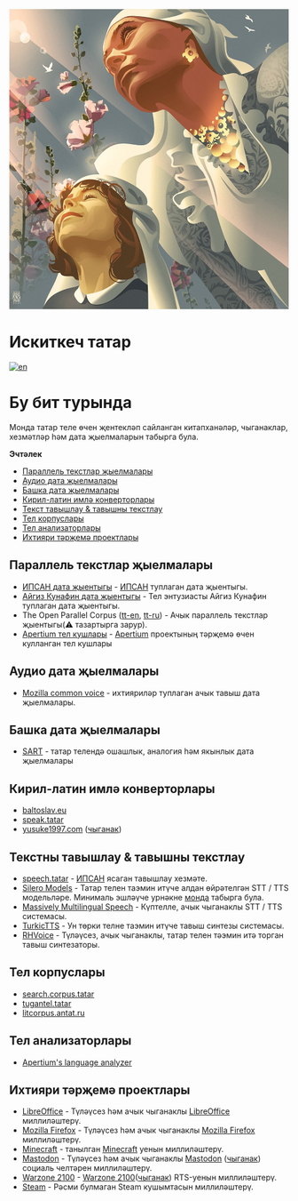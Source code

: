 <div align="left">
	<img width="540" height="540" src="media/logo.jpg" alt="Искиткеч татар">
</div>

# Искиткеч татар
[![en](https://img.shields.io/badge/lang-en-red.svg)](README.md)

# Бу бит турында
Монда татар теле өчен җентекләп сайланган китапханәләр, чыганаклар, хезмәтләр һәм дата җыелмаларын табырга була.

**Эчтәлек**
- [Параллель текстлар җыелмалары](#параллель-текстлар-җыелмалары)
- [Аудио дата җыелмалары](#аудио-дата-җыелмалары)
- [Башка дата җыелмалары](#башка-дата-җыелмалары)
- [Кирил-латин имлә конверторлары](#кирил-латин-имлә-конверторлары)
- [Текст тавышлау &  тавышны текстлау](#текст-тавышлау--тавышны-текстлау)
- [Тел корпуслары](#тел-корпуслары)
- [Тел анализаторлары](#тел-анализаторлары)
- [Ихтияри тәрҗемә проектлары](#ихтияри-тәрҗемә-проектлары)

## Параллель текстлар җыелмалары
* [ИПСАН дата җыентыгы](https://huggingface.co/datasets/IPSAN/tatar-russian-parallel-corpora) - [ИПСАН](https://www.antat.ru/tt/) туплаган дата җыентыгы.
* [Айгиз Кунафин дата җыентыгы](https://huggingface.co/datasets/AigizK/tatar-russian-parallel-corpora) - Тел энтузиасты Айгиз Кунафин туплаган дата җыентыгы. 
* The Open Parallel Corpus ([tt-en](https://opus.nlpl.eu/results/tt&en/corpus-result-table), [tt-ru](https://opus.nlpl.eu/results/tt&ru/corpus-result-table)) - Ачык параллель текстлар җыентыгы(⚠ тазартырга зарур).
* [Apertium тел кушлары](https://github.com/apertium/apertium-tat-rus) - [Apertium](https://www.apertium.org/index.rus.html) проектының тәрҗемә өчен кулланган тел кушлары  

## Аудио дата җыелмалары
* [Mozilla common voice](https://commonvoice.mozilla.org/tt/datasets) - ихтияриләр туплаган ачык тавыш дата җыелмалары. 

## Башка дата җыелмалары
* [SART](https://github.com/tat-nlp/SART) - татар телендә ошашлык, аналогия һәм якынлык дата җыелмалары

## Кирил-латин имлә конверторлары
* [baltoslav.eu](https://baltoslav.eu/lat/index.php) 
* [speak.tatar](https://speak.tatar/en/lang/converter/tat/latin/cyrillic/)
* [yusuke1997.com](https://yusuke1997.com/tatar) ([чыганак](https://github.com/yusuke1997/translit_tt))

## Текстны тавышлау & тавышны текстлау
* [speech.tatar](https://speech.tatar/) - [ИПСАН](https://www.antat.ru/tt/) ясаган тавышлау хезмәте.
* [Silero Models](https://github.com/snakers4/silero-models?tab=readme-ov-file#cyrillic-languages) - Татар телен таэмин итүче алдан өйрәтелгән STT / TTS модельләре. Минималь эшләүче урнәкне [монда](https://colab.research.google.com/drive/1hsn_Liy19eu17mb9qEQhM2GMEBxzcAP-#scrollTo=7b9e704a) табырга була.
* [Massively Multilingual Speech](https://huggingface.co/spaces/mms-meta/MMS) - Күптелле, ачык чыганаклы STT / TTS системасы.
* [TurkicTTS](https://github.com/IS2AI/TurkicTTS) - Ун төрки телне таэмин итүче тавыш синтезы системасы.
* [RHVoice](https://github.com/RHVoice/RHVoice) - Түләүсез, ачык чыганаклы, татар телен тәэмин итә торган тавыш синтезаторы.

## Тел корпуслары
* [search.corpus.tatar](https://search.corpus.tatar/index.php?of=search/search.php)
* [tugantel.tatar](https://tugantel.tatar/?lang=tt)
* [litcorpus.antat.ru](https://litcorpus.antat.ru/index_tt.html)

## Тел анализаторлары
* [Apertium's language analyzer](https://github.com/apertium/apertium-tat)

## Ихтияри тәрҗемә проектлары
* [LibreOffice](https://translations.documentfoundation.org/languages/tt/) - Түләүсез һәм ачык чыганаклы [LibreOffice](https://www.libreoffice.org/) миллиләштерү.
* [Mozilla Firefox](https://pontoon.mozilla.org/tt/) - Түләүсез һәм ачык чыганаклы [Mozilla Firefox](https://www.mozilla.org/) миллиләштерү.
* [Minecraft](https://crowdin.com/project/minecraft/tt-RU) - танылган [Minecraft](https://www.minecraft.net) уенын миллиләштерү.
* [Mastodon](https://crowdin.com/project/mastodon/tt-RU) - Түләүсез һәм ачык чыганаклы [Mastodon](https://joinmastodon.org/) ([чыганак](https://github.com/mastodon)) социаль челтәрен миллиләштерү.
* [Warzone 2100](https://crowdin.com/project/warzone2100/tt-RU) - [Warzone 2100](https://wz2100.net/)([чыганак](https://github.com/Warzone2100/warzone2100)) RTS-уенын миллиләштерү.
* [Steam](https://github.com/Amirhan-Taipovjan-Greatest-I/unofficial-tatar-steam-translations) - Рәсми булмаган Steam кушымтасын миллиләштерү.

